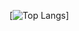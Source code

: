 [![Top Langs](https://github-readme-stats-sable-nu-35.vercel.app/api/top-langs/?username=VetleViking)]
